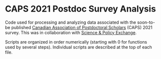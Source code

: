 # CAPS 2021 Postdoc Survey Analysis

Code used for processing and analyzing data associated with the soon-to-be published [Canadian Association of Postdoctoral Scholars](https://www.caps-acsp.ca/en/) (CAPS) 2021 survey. This was in collaboration with [Science & Policy Exchange](https://www.sp-exchange.ca/).

Scripts are organized in order numerically (starting with 0 for functions used by several steps). Individual scripts are described at the top of each file.
